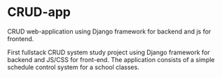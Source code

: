 # CRUD-app
CRUD web-application using Django framework for backend and js for frontend.


First fullstack CRUD system study project using Django framework for backend and JS/CSS for front-end.
The application consists of a simple schedule control system for a school classes.
